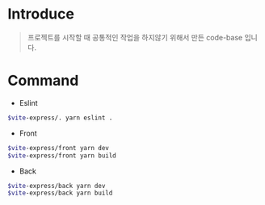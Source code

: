 # Introduce

> 프로젝트를 시작할 때 공통적인 작업을 하지않기 위해서 만든 code-base 입니다.

# Command

-   Eslint

```bash
$vite-express/. yarn eslint .
```

-   Front

```bash
$vite-express/front yarn dev
$vite-express/front yarn build
```

-   Back

```bash
$vite-express/back yarn dev
$vite-express/back yarn build
```
